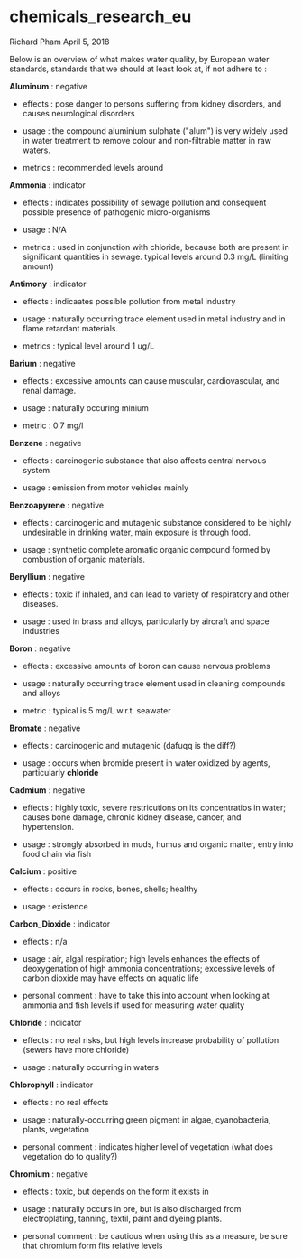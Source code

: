 chemicals\_research\_eu
================
Richard Pham
April 5, 2018

Below is an overview of what makes water quality, by European water standards, standards that we should at least look at, if not adhere to :

**Aluminum** : negative

-   effects : pose danger to persons suffering from kidney disorders, and causes neurological disorders

-   usage : the compound aluminium sulphate ("alum") is very widely used in water treatment to remove colour and non-filtrable matter in raw waters.

-   metrics : recommended levels around

**Ammonia** : indicator

-   effects : indicates possibility of sewage pollution and consequent possible presence of pathogenic micro-organisms

-   usage : N/A

-   metrics : used in conjunction with chloride, because both are present in significant quantities in sewage. typical levels around 0.3 mg/L (limiting amount)

**Antimony** : indicator

-   effects : indicaates possible pollution from metal industry

-   usage : naturally occurring trace element used in metal industry and in flame retardant materials.

-   metrics : typical level around 1 ug/L

**Barium** : negative

-   effects : excessive amounts can cause muscular, cardiovascular, and renal damage.

-   usage : naturally occuring minium

-   metric : 0.7 mg/l

**Benzene** : negative

-   effects : carcinogenic substance that also affects central nervous system

-   usage : emission from motor vehicles mainly

**Benzoapyrene** : negative

-   effects : carcinogenic and mutagenic substance considered to be highly undesirable in drinking water, main exposure is through food.

-   usage : synthetic complete aromatic organic compound formed by combustion of organic materials.

**Beryllium** : negative

-   effects : toxic if inhaled, and can lead to variety of respiratory and other diseases.

-   usage : used in brass and alloys, particularly by aircraft and space industries

**Boron** : negative

-   effects : excessive amounts of boron can cause nervous problems

-   usage : naturally occurring trace element used in cleaning compounds and alloys

-   metric : typical is 5 mg/L w.r.t. seawater

**Bromate** : negative

-   effects : carcinogenic and mutagenic (dafuqq is the diff?)

-   usage : occurs when bromide present in water oxidized by agents, particularly **chloride**

**Cadmium** : negative

-   effects : highly toxic, severe restricutions on its concentratios in water; causes bone damage, chronic kidney disease, cancer, and hypertension.

-   usage : strongly absorbed in muds, humus and organic matter, entry into food chain via fish

**Calcium** : positive

-   effects : occurs in rocks, bones, shells; healthy

-   usage : existence

**Carbon\_Dioxide** : indicator

-   effects : n/a

-   usage : air, algal respiration; high levels enhances the effects of deoxygenation of high ammonia concentrations; excessive levels of carbon dioxide may have effects on aquatic life

-   personal comment : have to take this into account when looking at ammonia and fish levels if used for measuring water quality

**Chloride** : indicator

-   effects : no real risks, but high levels increase probability of pollution (sewers have more chloride)

-   usage : naturally occurring in waters

**Chlorophyll** : indicator

-   effects : no real effects

-   usage : naturally-occurring green pigment in algae, cyanobacteria, plants, vegetation

-   personal comment : indicates higher level of vegetation (what does vegetation do to quality?)

**Chromium** : negative

-   effects : toxic, but depends on the form it exists in

-   usage : naturally occurs in ore, but is also discharged from electroplating, tanning, textil, paint and dyeing plants.

-   personal comment : be cautious when using this as a measure, be sure that chromium form fits relative levels
